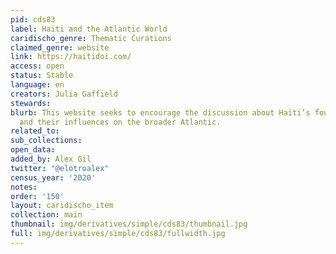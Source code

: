 ```yaml
---
pid: cds83
label: Haiti and the Atlantic World
caridischo_genre: Thematic Curations
claimed_genre: website
link: https://haitidoi.com/
access: open
status: Stable
language: en
creators: Julia Gaffield
stewards:
blurb: This website seeks to encourage the discussion about Haiti’s founding documents
  and their influences on the broader Atlantic.
related_to:
sub_collections:
open_data:
added_by: Alex Gil
twitter: "@elotroalex"
census_year: '2020'
notes:
order: '150'
layout: caridischo_item
collection: main
thumbnail: img/derivatives/simple/cds83/thumbnail.jpg
full: img/derivatives/simple/cds83/fullwidth.jpg
---
```

